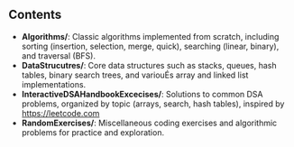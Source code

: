 
## Contents

- **Algorithms/**: Classic algorithms implemented from scratch, including sorting (insertion, selection, merge, quick), searching (linear, binary), and traversal (BFS).
- **DataStrucutres/**: Core data structures such as stacks, queues, hash tables, binary search trees, and variouÉs array and linked list implementations.
- **InteractiveDSAHandbookExcecises/**: Solutions to common DSA problems, organized by topic (arrays, search, hash tables), inspired by https://leetcode.com
- **RandomExercises/**: Miscellaneous coding exercises and algorithmic problems for practice and exploration.